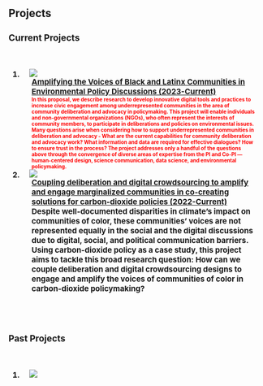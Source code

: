 <h2 id="publications" style="margin: 2px 0px -15px;"> Projects <temp style="font-size:15px;"> 
<br>
 
<h3>Current Projects</h3>   
  <br>
<div class="publications">
<ol class="bibliography">

<li>
<div class="pub-row">
  <div class="col-sm-3 abbr" style="position: relative;padding-right: 15px;padding-left: 15px;">
    <img src="https://raw.githubusercontent.com/cjacks04/cjacks04.github.io/main/assets/img/zooniverse.png">
  </div>
  <div class="col-sm-9" style="position: relative;padding-right: 15px;padding-left: 20px;">
          <div class="title"><a href="">Amplifying the Voices of Black and Latinx Communities in  Environmental Policy Discussions (2023-Current)</a></div>
      <div class="author" style="color:red;font-size:10px;">In this proposal, we describe research to develop innovative digital tools and practices to increase civic engagement among underrepresented communities in the area of community deliberation and advocacy in policymaking. This project will enable individuals and non-governmental organizations (NGOs), who often represent the interests of community members, to participate in deliberations and policies on environmental issues. Many questions arise when considering how to support underrepresented communities in deliberation and advocacy  -  What are the current capabilities for community deliberation and advocacy work? What information and data are required for effective dialogues? How to ensure trust in the process? The project addresses only a handful of the questions above through the convergence of diverse areas of expertise from the PI and Co-PI —human-centered design, science communication, data science, and environmental policymaking.</div>
    </div>

  </div>
</li>

<li>
<div class="pub-row">
  <div class="col-sm-3 abbr" style="position: relative;padding-right: 15px;padding-left: 15px;">
    <img src="https://raw.githubusercontent.com/cjacks04/cjacks04.github.io/main/assets/img/zooniverse.png">
  </div>
  <div class="col-sm-9" style="position: relative;padding-right: 15px;padding-left: 20px;">
          <div class="title"><a href="">Coupling deliberation and digital crowdsourcing to amplify and engage marginalized communities in co-creating solutions for carbon-dioxide policies (2022-Current)</a></div>
      <div class="author">Despite well-documented disparities in climate’s impact on communities of color, these communities’ voices are not represented equally in the social and the digital discussions due to digital, social, and political communication barriers. Using carbon-dioxide policy as a case study, this project aims to tackle this broad research question: How can we couple deliberation and digital crowdsourcing designs to engage and amplify the voices of communities of color in carbon-dioxide policymaking?</div>
    </div>

  </div>
</li>


</ol>
</div>
  <br>
 <br>
  
<h3>Past Projects</h3>   
  <br>
<div class="publications">
<ol class="bibliography">

<li>
<div class="pub-row">
  <div class="col-sm-3 abbr" style="position: relative;padding-right: 15px;padding-left: 15px;">
    <img src="https://raw.githubusercontent.com/cjacks04/cjacks04.github.io/main/assets/img/zooniverse.png">
  </div>
  <div class="col-sm-9" style="position: relative;padding-right: 15px;padding-left: 20px;">
          <div class="title"><a href=""> </a></div>
      <p></p>
    </div>

  </div>
</li>

</ol>
</div>
